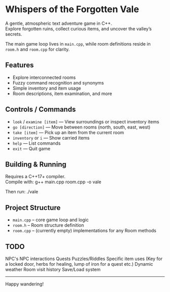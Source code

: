 # Whispers of the Forgotten Vale

A gentle, atmospheric text adventure game in C++.  
Explore forgotten ruins, collect curious items, and uncover the valley’s secrets.

The main game loop lives in `main.cpp`, while room definitions reside in `room.h`
and `room.cpp` for clarity.

## Features
- Explore interconnected rooms
- Fuzzy command recognition and synonyms
- Simple inventory and item usage
- Room descriptions, item examination, and more

## Controls / Commands
- `look` / `examine [item]` — View surroundings or inspect inventory items
- `go [direction]` — Move between rooms (north, south, east, west)
- `take [item]` — Pick up an item from the current room
- `inventory` or `i` — Show carried items
- `help` — List commands
- `exit` — Quit game

## Building & Running
Requires a C++17+ compiler.  
Compile with: g++ main.cpp room.cpp -o vale

Then run: ./vale

## Project Structure
- `main.cpp` – core game loop and logic
- `room.h` – Room structure definition
- `room.cpp` – (currently empty) implementations for any Room methods

## TODO
NPC's
NPC interactions
Quests
Puzzles/Riddles
Specific item uses (Key for a locked door, herbs for healing, lump of iron for a quest etc.)
Dynamic weather
Room visit history
Save/Load system

---

Happy wandering!
